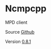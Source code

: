 # Ncmpcpp

MPD client

Source [Github](https://github.com/arybczak/ncmpcpp)

Version [0.8.1](https://github.com/arybczak/ncmpcpp/releases/tag/0.8.1)
